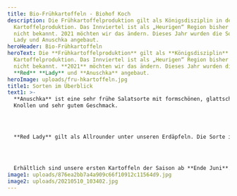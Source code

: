 ```yaml
---
title: Bio-Frühkartoffeln - Biohof Koch
description: Die Frühkartoffelproduktion gilt als Königsdisziplin in der
  Kartoffelproduktion. Das Innviertel ist als „Heurigen“ Region bisher noch
  nicht bekannt. 2021 möchten wir das ändern. Dieses Jahr wurden die Sorten Red
  Lady und Anuschka angebaut.
heroHeader: Bio-Frühkartoffeln
heroText: Die **Frühkartoffelproduktion** gilt als **Königsdisziplin** in der
  Kartoffelproduktion. Das Innviertel ist als „Heurigen“ Region bisher noch
  nicht bekannt. **2021** möchten wir das ändern. Dieses Jahr wurden die Sorten
  **Red** **Lady** und **Anuschka** angebaut.
heroImage: uploads/fru-hkartoffeln.jpg
title1: Sorten im Überblick
text1: >-
  **Anuschka** ist eine sehr frühe Salatsorte mit formschönen, glattschaligen
  Knollen und sehr gutem Geschmack.




  **Red Lady** gilt als Allrounder unter unseren Erdäpfeln. Die Sorte ist für Liebhaber von rotschaligen Erdäpfeln, die einen etwas erdigeren Geschmack haben. Bestens geeignet für Beilagen, Salat, Püree, Rösti.




  Erhältlich sind unsere ersten Kartoffeln der Saison ab **Ende Juni**.
image1: uploads/876ea2bb7a4a909c66f10912c11564d9.jpg
image2: uploads/20210510_103402.jpg
---
```

